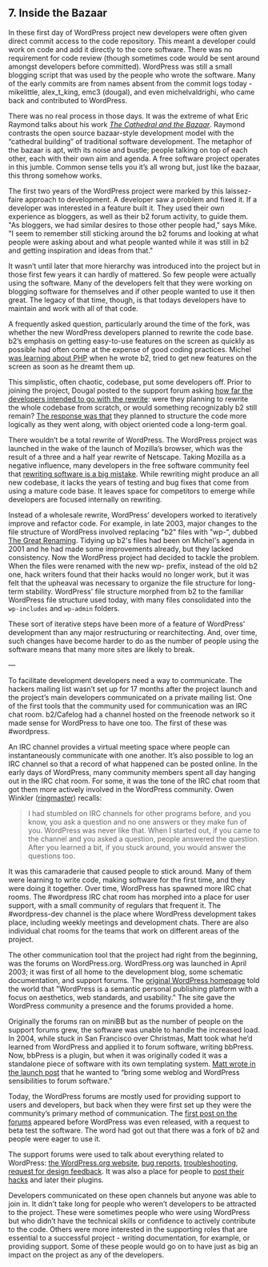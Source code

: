 ## 7. Inside the Bazaar

In these first day of WordPress project new developers were often given direct commit access to the code repository. This meant a developer could work on code and add it directly to the core software. There was no requirement for code review (though sometimes code would be sent around amongst developers before committed). WordPress was still a small blogging script that was used by the people who wrote the software. Many of the early commits are from names absent from the commit logs today - mikelittle, alex_t_king, emc3 (dougal), and even michelvaldrighi, who came back and contributed to WordPress. 

There was no real process in those days. It was the extreme of what Eric Raymond talks about his work _[The Cathedral and the Bazaar](http://www.catb.org/esr/writings/cathedral-bazaar/cathedral-bazaar/)_. Raymond contrasts the open source bazaar-style development model with the “cathedral building” of traditional software development. The metaphor of the bazaar is apt, with its noise and bustle; people talking on top of each other, each with their own aim and agenda. A free software project operates in this jumble. Common sense tells you it’s all wrong but, just like the bazaar, this throng somehow works. 

The first two years of the WordPress project were marked by this laissez-faire approach to development. A developer saw a problem and fixed it. If a developer was interested in a feature built it. They used their own experience as bloggers, as well as their b2 forum activity, to guide them. "As bloggers, we had similar desires to those other people had," says Mike. "I seem to remember still sticking around the b2 forums and looking at what people were asking about and what people wanted while it was still in b2 and getting inspiration and ideas from that."

 It wasn’t until later that more hierarchy was introduced into the project but in those first few years it can hardly of mattered. So few people were actually using the software. Many of the developers felt that they were working on blogging software for themselves and if other people wanted to use it then great. The legacy of that time, though, is that todays developers have to maintain and work with all of that code.

A frequently asked question, particularly around the time of the fork, was whether the new WordPress developers planned to rewrite the code base. b2’s emphasis on getting easy-to-use features on the screen as quickly as possible had often come at the expense of good coding practices. Michel [was learning about PHP](http://wordpress.tv/2012/02/27/les-origines-de-wordpress-la-naissance-de-b2cafelog/) when he wrote b2, tried to get new features on the screen as soon as he dreamt them up. 

This simplistic, often chaotic, codebase, put some developers off. Prior to joining the project, Dougal posted to the support forum asking [how far the developers intended to go with the rewrite](http://wordpress.org/support/topic/how-much-will-you-rewrite#post-16): were they planning to rewrite the whole codebase from scratch, or would something recognizably b2 still remain? [The response was that](http://wordpress.org/support/topic/how-much-will-you-rewrite#post-33) they planned to structure the code more logically as they went along, with object oriented code a long-term goal. 

There wouldn’t be a total rewrite of WordPress. The WordPress project was launched in the wake of the launch of Mozilla’s browser, which was the result of a three and a half year rewrite of Netscape. Taking Mozilla as a negative influence, many developers in the free software community feel that [rewriting software is a big mistake](http://www.joelonsoftware.com/articles/fog0000000069.html). While rewriting might produce an all new codebase, it lacks the years of testing and bug fixes that come from using a mature code base. It leaves space for competitors to emerge while developers are focused internally on rewriting.

Instead of a wholesale rewrite, WordPress’ developers worked to iteratively improve and refactor code. For example, in late 2003, major changes to the file structure of WordPress involved replacing "b2" files with "wp-“, dubbed [The Great Renaming](http://wordpress.org/news/2003/12/the-great-renaming/). Tidying up b2's files had been on Michel's agenda in 2001 and he had made some improvements already, but they lacked consistency. Now the WordPress project had decided to tackle the problem. When the files were renamed with the new wp- prefix, instead of the old b2 one, hack writers found that their hacks would no longer work, but it was felt that the upheaval was necessary to organize the file structure for long-term stability. WordPress' file structure morphed from b2 to the familiar WordPress file structure used today, with many files consolidated into the `wp-includes` and `wp-admin` folders.

These sort of iterative steps have been more of a feature of WordPress’ development than any major restructuring or rearchitecting. And, over time, such changes have become harder to do as the number of people using the software means that many more sites are likely to break.

—


To facilitate development developers need a way to communicate. The hackers mailing list wasn’t set up for 17 months after the project launch and the project’s main developers communicated on a private mailing list. One of the first tools that the community used for communication was an IRC chat room. b2/Cafelog had a channel hosted on the freenode network so it made sense for WordPress to have one too. The first of these was #wordpress. 

An IRC channel provides a virtual meeting space where people can instantaneously communicate with one another. It’s also possible to log an IRC channel so that a record of what happened can be posted online. In the early days of WordPress, many community members spent all day hanging out in the IRC chat room. For some, it was the tone of the IRC chat room that got them more actively involved in the WordPress community. Owen Winkler ([ringmaster](http://profiles.wordpress.org/ringmaster)) recalls:

> I had stumbled on IRC channels for other programs before, and you know, you ask a question and no one answers or they make fun of you. WordPress was never like that. When I started out, if you came to the channel and you asked a question, people answered the question. After you learned a bit, if you stuck around, you would answer the questions too.	

It was this camaraderie that caused people to stick around. Many of them were learning to write code, making software for the first time, and they were doing it together. Over time, WordPress has spawned more IRC chat rooms. The #wordpress IRC chat room has morphed into a place for user support, with a small community of regulars that frequent it. The #wordpress-dev channel is the place where WordPress development takes place, including weekly meetings and development chats. There are also individual chat rooms for the teams that work on different areas of the project.	

The other communication tool that the project had right from the beginning, was the forums on WordPress.org. WordPress.org was launched in April 2003; it was first of all home to the development blog, some schematic documentation, and support forums. The [original WordPress homepage](http://web.archive.org/web/20030618021947/http://wordpress.org/) told the world that "WordPress is a semantic personal publishing platform with a focus on aesthetics, web standards, and usability." The site gave the WordPress community a presence and the forums provided a home.

Originally the forums ran on miniBB but as the number of people on the support forums grew, the software was unable to handle the increased load. In 2004, while stuck in San Francisco over Christmas, Matt took what he’d learned from WordPress and applied it to forum software, writing bbPress. Now, bbPress is a plugin, but when it was originally coded it was a standalone piece of software with its own templating system. [Matt wrote in the launch post](http://ma.tt/2004/12/bbpress/) that he wanted to “bring some weblog and WordPress sensibilities to forum software.”
				
Today, the WordPress forums are mostly used for providing support to users and developers, but back when they were first set up they were the community’s primary method of communication. The [first post on the forums](https://wordpress.org/support/topic/beta-test?replies=12) appeared before WordPress was even released, with a request to beta test the software. The word had got out that there was a fork of b2 and people were eager to use it. 

The support forums were used to talk about everything related to WordPress: [the WordPress.org website](http://wordpress.org/support/topic/wordpressorg-feedback?replies=19), [bug reports](http://wordpress.org/support/topic/textile-breaks-when-editing-posts?replies=3), [troubleshooting](http://wordpress.org/support/topic/weird-message?replies=3), [request for design feedback](http://wordpress.org/support/topic/critisism-of-my-new-design?replies=4). It was also a place for people to [post their hacks](http://wordpress.org/support/topic/wiki-links-hack?replies=4) and later their plugins. 	

Developers communicated on these open channels but anyone was able to join in. It didn’t take long for people who weren’t developers to be attracted to the project. These were sometimes people who were using WordPress but who didn’t have the technical skills or confidence to actively contribute to the code. Others were more interested in the supporting roles that are essential to a successful project - writing documentation, for example, or providing support. Some of these people would go on to have just as big an impact on the project as any of the developers.
